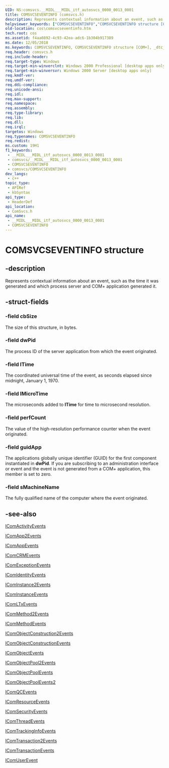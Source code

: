 ```yaml
---
UID: NS:comsvcs.__MIDL___MIDL_itf_autosvcs_0000_0013_0001
title: COMSVCSEVENTINFO (comsvcs.h)
description: Represents contextual information about an event, such as the time it was generated and which process server and COM+ application generated it.
helpviewer_keywords: ["COMSVCSEVENTINFO","COMSVCSEVENTINFO structure [COM+]","_dtc_Event_Structure","comsvcs/COMSVCSEVENTINFO","cos.comsvcseventinfo"]
old-location: cos\comsvcseventinfo.htm
tech.root: cos
ms.assetid: f4aa0892-4c93-42ea-adc6-1b304b917389
ms.date: 12/05/2018
ms.keywords: COMSVCSEVENTINFO, COMSVCSEVENTINFO structure [COM+], _dtc_Event_Structure, comsvcs/COMSVCSEVENTINFO, cos.comsvcseventinfo
req.header: comsvcs.h
req.include-header: 
req.target-type: Windows
req.target-min-winverclnt: Windows 2000 Professional [desktop apps only]
req.target-min-winversvr: Windows 2000 Server [desktop apps only]
req.kmdf-ver: 
req.umdf-ver: 
req.ddi-compliance: 
req.unicode-ansi: 
req.idl: 
req.max-support: 
req.namespace: 
req.assembly: 
req.type-library: 
req.lib: 
req.dll: 
req.irql: 
targetos: Windows
req.typenames: COMSVCSEVENTINFO
req.redist: 
ms.custom: 19H1
f1_keywords:
 - __MIDL___MIDL_itf_autosvcs_0000_0013_0001
 - comsvcs/__MIDL___MIDL_itf_autosvcs_0000_0013_0001
 - COMSVCSEVENTINFO
 - comsvcs/COMSVCSEVENTINFO
dev_langs:
 - c++
topic_type:
 - APIRef
 - kbSyntax
api_type:
 - HeaderDef
api_location:
 - ComSvcs.h
api_name:
 - __MIDL___MIDL_itf_autosvcs_0000_0013_0001
 - COMSVCSEVENTINFO
---
```


# COMSVCSEVENTINFO structure


## -description

Represents contextual information about an event, such as the time it was generated and which process server and COM+ application generated it.

## -struct-fields

### -field cbSize

The size of this structure, in bytes.

### -field dwPid

The process ID of the server application from which the event originated.

### -field lTime

The coordinated universal time of the event, as seconds elapsed since midnight, January 1, 1970.

### -field lMicroTime

The microseconds added to <b>lTime</b> for time to microsecond resolution.

### -field perfCount

The value of the high-resolution performance counter when the event originated.

### -field guidApp

The applications globally unique identifier (GUID) for the first component instantiated in <b>dwPid</b>. If you are subscribing to an administration interface or event and the event is not generated from a COM+ application, this member is set to zero.

### -field sMachineName

The fully qualified name of the computer where the event originated.

## -see-also

<a href="/windows/desktop/api/comsvcs/nn-comsvcs-icomactivityevents">IComActivityEvents</a>



<a href="/windows/desktop/api/comsvcs/nn-comsvcs-icomapp2events">IComApp2Events</a>



<a href="/windows/desktop/api/comsvcs/nn-comsvcs-icomappevents">IComAppEvents</a>



<a href="/windows/desktop/api/comsvcs/nn-comsvcs-icomcrmevents">IComCRMEvents</a>



<a href="/windows/desktop/api/comsvcs/nn-comsvcs-icomexceptionevents">IComExceptionEvents</a>



<a href="/windows/desktop/api/comsvcs/nn-comsvcs-icomidentityevents">IComIdentityEvents</a>



<a href="/windows/desktop/api/comsvcs/nn-comsvcs-icominstance2events">IComInstance2Events</a>



<a href="/windows/desktop/api/comsvcs/nn-comsvcs-icominstanceevents">IComInstanceEvents</a>



<a href="/windows/desktop/api/comsvcs/nn-comsvcs-icomltxevents">IComLTxEvents</a>



<a href="/windows/desktop/api/comsvcs/nn-comsvcs-icommethod2events">IComMethod2Events</a>



<a href="/windows/desktop/api/comsvcs/nn-comsvcs-icommethodevents">IComMethodEvents</a>



<a href="/windows/desktop/api/comsvcs/nn-comsvcs-icomobjectconstruction2events">IComObjectConstruction2Events</a>



<a href="/windows/desktop/api/comsvcs/nn-comsvcs-icomobjectconstructionevents">IComObjectConstructionEvents</a>



<a href="/windows/desktop/api/comsvcs/nn-comsvcs-icomobjectevents">IComObjectEvents</a>



<a href="/windows/desktop/api/comsvcs/nn-comsvcs-icomobjectpool2events">IComObjectPool2Events</a>



<a href="/windows/desktop/api/comsvcs/nn-comsvcs-icomobjectpoolevents">IComObjectPoolEvents</a>



<a href="/windows/desktop/api/comsvcs/nn-comsvcs-icomobjectpoolevents2">IComObjectPoolEvents2</a>



<a href="/windows/desktop/api/comsvcs/nn-comsvcs-icomqcevents">IComQCEvents</a>



<a href="/windows/desktop/api/comsvcs/nn-comsvcs-icomresourceevents">IComResourceEvents</a>



<a href="/windows/desktop/api/comsvcs/nn-comsvcs-icomsecurityevents">IComSecurityEvents</a>



<a href="/windows/desktop/api/comsvcs/nn-comsvcs-icomthreadevents">IComThreadEvents</a>



<a href="/windows/desktop/api/comsvcs/nn-comsvcs-icomtrackinginfoevents">IComTrackingInfoEvents</a>



<a href="/windows/desktop/api/comsvcs/nn-comsvcs-icomtransaction2events">IComTransaction2Events</a>



<a href="/windows/desktop/api/comsvcs/nn-comsvcs-icomtransactionevents">IComTransactionEvents</a>



<a href="/windows/desktop/api/comsvcs/nn-comsvcs-icomuserevent">IComUserEvent</a>

